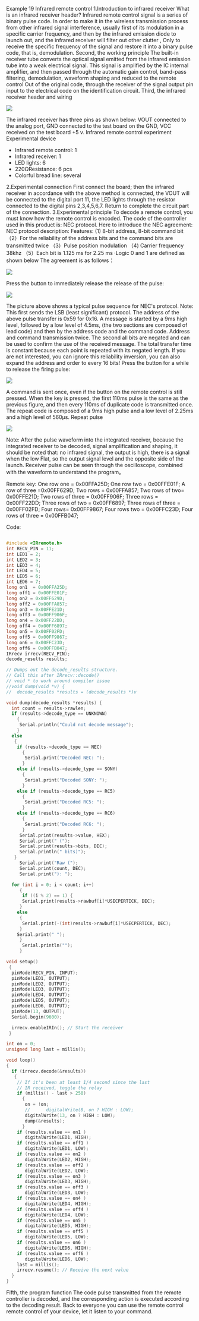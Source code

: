 Example 19 Infrared remote control
1.Introduction to infrared receiver
What is an infrared receiver header?
Infrared remote control signal is a series of binary pulse code. In order to make it in the wireless transmission process from other infrared signal interference, usually first of its modulation in a specific carrier frequency, and then by the infrared emission diode to launch out, and the infrared receiver will filter out other clutter , Only to receive the specific frequency of the signal and restore it into a binary pulse code, that is, demodulation.
Second, the working principle
The built-in receiver tube converts the optical signal emitted from the infrared emission tube into a weak electrical signal. This signal is amplified by the IC internal amplifier, and then passed through the automatic gain control, band-pass filtering, demodulation, waveform shaping and reduced to the remote control Out of the original code, through the receiver of the signal output pin input to the electrical code on the identification circuit.
Third, the infrared receiver header and wiring

<img src="img/infa.png">

The infrared receiver has three pins as shown below:
VOUT connected to the analog port, GND connected to the test board on the GND, VCC received on the test board +5 v.
Infrared remote control experiment
Experimental device
- Infrared remote control: 1
- Infrared receiver: 1
- LED lights: 6
- 220ΩResistance: 6 pcs
- Colorful bread line: several

2.Experimental connection
First connect the board; then the infrared receiver in accordance with the above method is connected, the VOUT will be connected to the digital port 11, the LED lights through the resistor connected to the digital pins 2,3,4,5,6,7. Return to complete the circuit part of the connection.
3.Experimental principle
To decode a remote control, you must know how the remote control is encoded. The code of the controller used in this product is: NEC protocol. Here to introduce the NEC agreement:
NEC protocol description: Features: (1) 8-bit address, 8-bit command bit
（2）For the reliability of the address bits and the command bits are transmitted twice
（3）Pulse position modulation
（4) Carrier frequency 38khz
（5）Each bit is 1.125 ms for 2.25 ms
·Logic 0 and 1 are defined as shown below
The agreement is as follows：

<img src="img/infa2.png">


Press the button to immediately release the release of the pulse:

<img src="img/infa1.png">

The picture above shows a typical pulse sequence for NEC's protocol. Note: This first sends the LSB (least significant) protocol. The address of the above pulse transfer is 0x59 for 0x16. A message is started by a 9ms high level, followed by a low level of 4.5ms, (the two sections are composed of lead code) and then by the address code and the command code. Address and command transmission twice. The second all bits are negated and can be used to confirm the use of the received message. The total transfer time is constant because each point is repeated with its negated length. If you are not interested, you can ignore this reliability inversion, you can also expand the address and order to every 16 bits!
Press the button for a while to release the firing pulse:

<img src="img/infa3.png">


A command is sent once, even if the button on the remote control is still pressed. When the key is pressed, the first 110ms pulse is the same as the previous figure, and then every 110ms of duplicate code is transmitted once. The repeat code is composed of a 9ms high pulse and a low level of 2.25ms and a high level of 560μs.
Repeat pulse

<img src="img/infa4.png">

Note: After the pulse waveform into the integrated receiver, because the integrated receiver to be decoded, signal amplification and shaping, it should be noted that: no infrared signal, the output is high, there is a signal when the low Flat, so the output signal level and the opposite side of the launch. Receiver pulse can be seen through the oscilloscope, combined with the waveform to understand the program。

Remote key:
One row one = 0x00FFA25D; One row two = 0x00FFE01F; A row of three =0x00FF629D;
Two rows = 0x00FFA857; Two rows of two= 0x00FFE21D; Two rows of three = 0x00FF906F;
Three rows = 0x00FF22DD; Three rows of two = 0x00FF6897; Three rows of three = 0x00FF02FD;
Four rows= 0x00FF9867; Four rows two = 0x00FFC23D; Four rows of three = 0x00FFB047;


Code:

```c

#include <IRremote.h>
int RECV_PIN = 11;
int LED1 = 2;
int LED2 = 3;
int LED3 = 4;
int LED4 = 5;
int LED5 = 6;
int LED6 = 7;
long on1  = 0x00FFA25D;
long off1 = 0x00FFE01F;
long on2 = 0x00FF629D;
long off2 = 0x00FFA857;
long on3 = 0x00FFE21D;
long off3 = 0x00FF906F;
long on4 = 0x00FF22DD;
long off4 = 0x00FF6897;
long on5 = 0x00FF02FD;
long off5 = 0x00FF9867;
long on6 = 0x00FFC23D;
long off6 = 0x00FFB047;
IRrecv irrecv(RECV_PIN);
decode_results results;

// Dumps out the decode_results structure.
// Call this after IRrecv::decode()
// void * to work around compiler issue
//void dump(void *v) {
//  decode_results *results = (decode_results *)v

void dump(decode_results *results) {
  int count = results->rawlen;
  if (results->decode_type == UNKNOWN)
    {
     Serial.println("Could not decode message");
    }
  else
   {
    if (results->decode_type == NEC)
      {
       Serial.print("Decoded NEC: ");
      }
    else if (results->decode_type == SONY)
      {
       Serial.print("Decoded SONY: ");
      }
    else if (results->decode_type == RC5)
      {
       Serial.print("Decoded RC5: ");
      }
    else if (results->decode_type == RC6)
      {
       Serial.print("Decoded RC6: ");
      }
     Serial.print(results->value, HEX);
     Serial.print(" (");
     Serial.print(results->bits, DEC);
     Serial.println(" bits)");
   }
     Serial.print("Raw (");
     Serial.print(count, DEC);
     Serial.print("): ");

  for (int i = 0; i < count; i++)
     {
      if ((i % 2) == 1) {
      Serial.print(results->rawbuf[i]*USECPERTICK, DEC);
     }
    else
     {
      Serial.print(-(int)results->rawbuf[i]*USECPERTICK, DEC);
     }
    Serial.print(" ");
     }
      Serial.println("");
     }

void setup()
 {
  pinMode(RECV_PIN, INPUT);
  pinMode(LED1, OUTPUT);
  pinMode(LED2, OUTPUT);
  pinMode(LED3, OUTPUT);
  pinMode(LED4, OUTPUT);
  pinMode(LED5, OUTPUT);
  pinMode(LED6, OUTPUT);
  pinMode(13, OUTPUT);
  Serial.begin(9600);

  irrecv.enableIRIn(); // Start the receiver
 }

int on = 0;
unsigned long last = millis();

void loop()
{
  if (irrecv.decode(&results))
   {
    // If it's been at least 1/4 second since the last
    // IR received, toggle the relay
    if (millis() - last > 250)
      {
       on = !on;
       //      digitalWrite(8, on ? HIGH : LOW);
       digitalWrite(13, on ? HIGH : LOW);
       dump(&results);
      }
    if (results.value == on1 )
       digitalWrite(LED1, HIGH);
    if (results.value == off1 )
       digitalWrite(LED1, LOW);
    if (results.value == on2 )
       digitalWrite(LED2, HIGH);
    if (results.value == off2 )
       digitalWrite(LED2, LOW);
    if (results.value == on3 )
       digitalWrite(LED3, HIGH);
    if (results.value == off3 )
       digitalWrite(LED3, LOW);
    if (results.value == on4 )
       digitalWrite(LED4, HIGH);
    if (results.value == off4 )
       digitalWrite(LED4, LOW);
    if (results.value == on5 )
       digitalWrite(LED5, HIGH);
    if (results.value == off5 )
       digitalWrite(LED5, LOW);
    if (results.value == on6 )
       digitalWrite(LED6, HIGH);
    if (results.value == off6 )
       digitalWrite(LED6, LOW);
    last = millis();
    irrecv.resume(); // Receive the next value
  }
}

```

Fifth, the program function
The code pulse transmitted from the remote controller is decoded, and the corresponding action is executed according to the decoding result. Back to everyone you can use the remote control remote control of your device, let it listen to your command.
